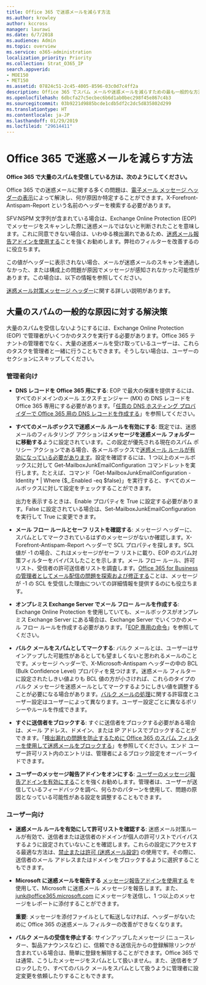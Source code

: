 ```yaml
---
title: Office 365 で迷惑メールを減らす方法
ms.author: krowley
author: kccross
manager: laurawi
ms.date: 6/7/2018
ms.audience: Admin
ms.topic: overview
ms.service: o365-administration
localization_priority: Priority
ms.collection: Strat_O365_IP
search.appverid:
- MOE150
- MET150
ms.assetid: 07824c51-2c45-4005-8596-03c0d7c4ff2a
description: Office 365 でスパム メールや迷惑メールを減らすための最も一般的な方法について説明します。
ms.openlocfilehash: 6dbcfa27c5ecbec6b6d1ab0bec298f45e867c4b3
ms.sourcegitcommit: 03b9221d9885bcde1cdb5df2c2dc5d835802d299
ms.translationtype: HT
ms.contentlocale: ja-JP
ms.lasthandoff: 01/29/2019
ms.locfileid: "29614411"
---
```

# <a name="how-to-reduce-spam-email-in-office-365"></a>Office 365 で迷惑メールを減らす方法

 **Office 365 で大量のスパムを受信している方は、次のようにしてください。**
  
Office 365 での迷惑メールに関する多くの問題は、[電子メール メッセージ ヘッダーの表示](https://support.office.com/article/cd039382-dc6e-4264-ac74-c048563d212c)によって解決し、何が原因か特定することができます。X-Forefront-Antispam-Report という名前のヘッダーを検索する必要があります。

  SFV:NSPM 文字列が含まれている場合は、Exchange Online Protection (EOP) でメッセージをスキャンした際に迷惑メールではないと判断されたことを意味します。これに同意できない場合は、いわゆる検出漏れであるため、[迷惑メール報告アドインを使用する](https://support.office.com/article/b5caa9f1-cdf3-4443-af8c-ff724ea719d2)ことを強くお勧めします。弊社のフィルターを改善するのに役立ちます。

  この値がヘッダーに表示されない場合、メールが迷惑メールのスキャンを通過しなかった、または構成上の問題が原因でメッセージが感知されなかった可能性があります。この場合は、以下の情報を参照してください。 
  
[迷惑メール対策メッセージ ヘッダー](https://technet.microsoft.com/library/dn205071%28v=exchg.150%29.aspx)に関する詳しい説明があります。

## <a name="solutions-to-common-causes-of-getting-too-much-spam"></a>大量のスパムの一般的な原因に対する解決策

大量のスパムを受信しないようにするには、Exchange Online Protection (EOP) で管理者がいくつかのタスクを実行する必要があります。Office 365 テナントの管理者でなく、大量の迷惑メールを受け取っているユーザーは、これらのタスクを管理者と一緒に行うこともできます。そうしない場合は、ユーザーのセクションにスキップしてください。
  
### <a name="for-admins"></a>管理者向け

- **DNS レコードを Office 365 用にする**: EOP で最大の保護を提供するには、すべてのドメインのメール エクスチェンジャー (MX) の DNS レコードを Office 365 専用にする必要があります。「[任意の DNS ホスティング プロバイダーで Office 365 用の DNS レコードを作成する](https://support.office.com/article/b0f3fdca-8a80-4e8e-9ef3-61e8a2a9ab23)」を参照してください。
    
- **すべてのメールボックスで迷惑メール ルールを有効にする**: 既定では、迷惑メールのフィルタリング アクションは**メッセージを迷惑メール フォルダーに移動する**ように設定されています。この設定が優先される現在のスパム ポリシー アクションである場合、各メールボックスで[迷惑メール ルールが有効になっている必要があります](https://support.office.com/ja-JP/article/overview-of-the-junk-email-filter-5ae3ea8e-cf41-4fa0-b02a-3b96e21de089)。設定を確認するには、1 つ以上のメールボックスに対して Get-MailboxJunkEmailConfiguration コマンドレットを実行します。たとえば、コマンド「Get-MailboxJunkEmailConfiguration -Identity \* | Where {$_.Enabled -eq $false}」を実行すると、すべてのメールボックスに対して設定をチェックすることができます。
    
    出力を表示するときは、Enable プロパティを True に設定する必要があります。False に設定されている場合は、Set-MailboxJunkEmailConfiguration を実行して True に変更できます。
    
- **メール フロー ルールとセーフ リストを確認する**: メッセージ ヘッダーに、スパムとしてマークされているはずのメッセージがないか確認します。X-Forefront-Antispam-Report ヘッダーで SCL プロパティを探します。SCL 値が -1 の場合、これはメッセージがセーフ リストに載り、EOP のスパム対策フィルターをバイパスしたことを示します。メール フロー ルール、許可リスト、受信者の許可送信者リストを調査します。[Office 365 for Business の管理者としてメール配信の問題を探索および修正する](https://support.office.com/article/e7758b99-1896-41db-bf39-51e2dba21de6)ことは、メッセージが -1 の SCL を受信した理由についての詳細情報を提供するのにも役立ちます。 
    
- **オンプレミス Exchange Server でメール フロー ルールを作成する**: Exchange Online Protection を使用していても、メールボックスがオンプレミス Exchange Server にある場合は、Exchange Server でいくつかのメール フロー ルールを作成する必要があります。「[EOP 専用の命令](https://technet.microsoft.com/library/ms.exch.eac.EditAntispamPolicy_SpamAction%28EXCHG.150%29.aspx?v=15.20.548.14&amp;l=1&amp;s=BPOS_S_E15_0)」を参照してください。
    
- **バルク メールをスパムとしてマークする**: バルク メールとは、ユーザーはサインアップした可能性があるとしても望ましくないと思われるメールのことです。メッセージ ヘッダーで、X-Microsoft-Antispam ヘッダーの中の BCL (Bulk Confidence Level) プロパティを見つけます。迷惑メール フィルターに設定されたしきい値よりも BCL 値の方が小さければ、これらのタイプのバルク メッセージを迷惑メールとしてマークするようにしきい値を調整することが必要になる場合があります。[バルク メールの処理](https://docs.microsoft.com/ja-JP/office365/SecurityCompliance/bulk-complaint-level-values)に関する許容度とユーザー設定はユーザーによって異なります。ユーザー設定ごとに異なるポリシーやルールを作成できます。 
    
- **すぐに送信者をブロックする**: すぐに送信者をブロックする必要がある場合は、メール アドレス、ドメイン、または IP アドレスでブロックすることができます。「[検出漏れの問題を防止するために Office 365 のスパム フィルターを使用して迷惑メールをブロックする](block-email-spam-to-prevent-false-negatives.md)」を参照してください。エンド ユーザー許可リスト内のエントリは、管理者によるブロック設定をオーバーライドできます。
    
- **ユーザーのメッセージ報告アドインをオンにする**: [ユーザーのメッセージ報告アドインを有効にする](enable-the-report-message-add-in.md)ことを強くお勧めします。管理者は、ユーザーが送信しているフィードバックを調べ、何らかのパターンを使用して、問題の原因となっている可能性がある設定を調整することもできます。
    
### <a name="for-users"></a>ユーザー向け

- **迷惑メール ルールを有効にして許可リストを確認する**: 迷惑メール対策ルールが有効で、送信者または送信者のドメインが個人の許可リストでバイパスするように設定されていないことを確認します。これらの設定にアクセスする最適な方法は、[禁止または許可 (迷惑メール設定)](https://support.office.com/article/48c9f6f7-2309-4f95-9a4d-de987e880e46) の使用です。その際に、送信者のメール アドレスまたはドメインをブロックするように選択することもできます。
    
- **Microsoft に迷惑メールを報告する** [メッセージ報告アドインを使用する](https://support.office.com/article/b5caa9f1-cdf3-4443-af8c-ff724ea719d2) を使用して、Microsoft に迷惑メール メッセージを報告します。また、junk@office365.microsoft.com にメッセージを送信し、1 つ以上のメッセージをレポートに添付することができます。
    
    **重要**: メッセージを添付ファイルとして転送しなければ、ヘッダーがないために Office 365 の迷惑メール フィルターの改善ができなくなります。 
    
- **バルク メールの受信を停止する**: サインアップしたメッセージ (ニュースレター、製品アナウンスなど) に、信頼できる送信元からの登録解除リンクが含まれている場合は、簡単に登録を解除することができます。Office 365 では通常、こうしたメッセージをスパムとして扱いません。また、送信者をブロックしたり、すべてのバルク メールをスパムとして扱うように管理者に設定変更を依頼したりすることもできます。
